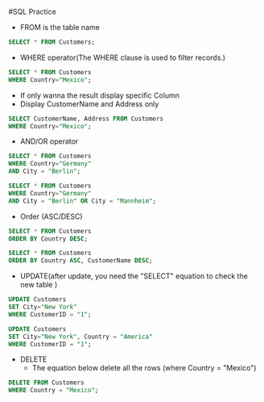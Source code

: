#SQL Practice
* FROM is the table name
```SQL
SELECT * FROM Customers;
```
* WHERE operator(The WHERE clause is used to filter records.)
```SQL
SELECT * FROM Customers
WHERE Country="Mexico";
```
* If only wanna the result display specific Column
 * Display CustomerName and Address only
```SQL
SELECT CustomerName, Address FROM Customers
WHERE Country="Mexico";
```
* AND/OR operator
```SQL
SELECT * FROM Customers
WHERE Country="Germany"
AND City = "Berlin";

SELECT * FROM Customers
WHERE Country="Germany"
AND City = "Berlin" OR City = "Mannheim";
```
* Order (ASC/DESC)
```SQL
SELECT * FROM Customers
ORDER BY Country DESC;

SELECT * FROM Customers
ORDER BY Country ASC, CustomerName DESC;
```
* UPDATE(after update, you need the "SELECT" equation to check the new table )
```SQL
UPDATE Customers
SET City="New York" 
WHERE CustomerID = "1";

UPDATE Customers
SET City="New York", Country = "America"
WHERE CustomerID = "1";
```
* DELETE
  * The equation below delete all the rows (where Country = "Mexico")
```SQL
DELETE FROM Customers
WHERE Country = "Mexico";
```
